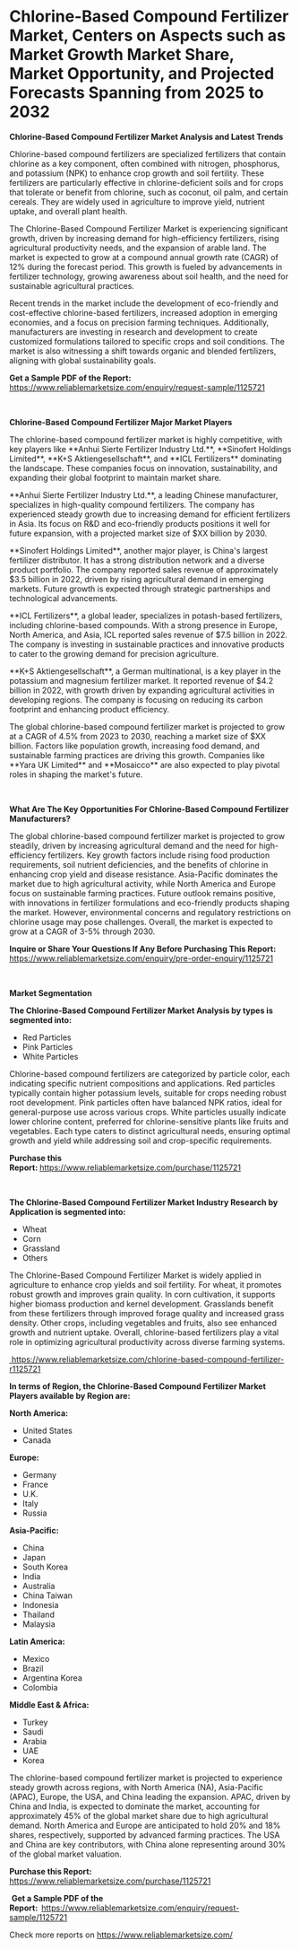 <p><h1>Chlorine-Based Compound Fertilizer Market, Centers on Aspects such as Market Growth Market Share, Market Opportunity, and Projected Forecasts Spanning from 2025 to 2032</h1></p><p><strong>Chlorine-Based Compound Fertilizer Market Analysis and Latest Trends</strong></p>
<p><p>Chlorine-based compound fertilizers are specialized fertilizers that contain chlorine as a key component, often combined with nitrogen, phosphorus, and potassium (NPK) to enhance crop growth and soil fertility. These fertilizers are particularly effective in chlorine-deficient soils and for crops that tolerate or benefit from chlorine, such as coconut, oil palm, and certain cereals. They are widely used in agriculture to improve yield, nutrient uptake, and overall plant health.</p><p>The Chlorine-Based Compound Fertilizer Market is experiencing significant growth, driven by increasing demand for high-efficiency fertilizers, rising agricultural productivity needs, and the expansion of arable land. The market is expected to grow at a compound annual growth rate (CAGR) of 12% during the forecast period. This growth is fueled by advancements in fertilizer technology, growing awareness about soil health, and the need for sustainable agricultural practices.</p><p>Recent trends in the market include the development of eco-friendly and cost-effective chlorine-based fertilizers, increased adoption in emerging economies, and a focus on precision farming techniques. Additionally, manufacturers are investing in research and development to create customized formulations tailored to specific crops and soil conditions. The market is also witnessing a shift towards organic and blended fertilizers, aligning with global sustainability goals.</p></p>
<p><strong>Get a Sample PDF of the Report:&nbsp;</strong> <a href="https://www.reliablemarketsize.com/enquiry/request-sample/1125721?utm_campaign=1845&utm_medium=2&utm_source=Github&utm_content=ia&utm_term=21012025&utm_id=chlorine-based-compound-fertilizer">https://www.reliablemarketsize.com/enquiry/request-sample/1125721</a></p>
<p>&nbsp;</p>
<p><strong>Chlorine-Based Compound Fertilizer Major Market Players</strong></p>
<p><p>The chlorine-based compound fertilizer market is highly competitive, with key players like **Anhui Sierte Fertilizer Industry Ltd.**, **Sinofert Holdings Limited**, **K+S Aktiengesellschaft**, and **ICL Fertilizers** dominating the landscape. These companies focus on innovation, sustainability, and expanding their global footprint to maintain market share.</p><p>**Anhui Sierte Fertilizer Industry Ltd.**, a leading Chinese manufacturer, specializes in high-quality compound fertilizers. The company has experienced steady growth due to increasing demand for efficient fertilizers in Asia. Its focus on R&D and eco-friendly products positions it well for future expansion, with a projected market size of $XX billion by 2030.</p><p>**Sinofert Holdings Limited**, another major player, is China's largest fertilizer distributor. It has a strong distribution network and a diverse product portfolio. The company reported sales revenue of approximately $3.5 billion in 2022, driven by rising agricultural demand in emerging markets. Future growth is expected through strategic partnerships and technological advancements.</p><p>**ICL Fertilizers**, a global leader, specializes in potash-based fertilizers, including chlorine-based compounds. With a strong presence in Europe, North America, and Asia, ICL reported sales revenue of $7.5 billion in 2022. The company is investing in sustainable practices and innovative products to cater to the growing demand for precision agriculture.</p><p>**K+S Aktiengesellschaft**, a German multinational, is a key player in the potassium and magnesium fertilizer market. It reported revenue of $4.2 billion in 2022, with growth driven by expanding agricultural activities in developing regions. The company is focusing on reducing its carbon footprint and enhancing product efficiency.</p><p>The global chlorine-based compound fertilizer market is projected to grow at a CAGR of 4.5% from 2023 to 2030, reaching a market size of $XX billion. Factors like population growth, increasing food demand, and sustainable farming practices are driving this growth. Companies like **Yara UK Limited** and **Mosaicco** are also expected to play pivotal roles in shaping the market's future.</p></p>
<p>&nbsp;</p>
<p><strong>What Are The Key Opportunities For Chlorine-Based Compound Fertilizer Manufacturers?</strong></p>
<p><p>The global chlorine-based compound fertilizer market is projected to grow steadily, driven by increasing agricultural demand and the need for high-efficiency fertilizers. Key growth factors include rising food production requirements, soil nutrient deficiencies, and the benefits of chlorine in enhancing crop yield and disease resistance. Asia-Pacific dominates the market due to high agricultural activity, while North America and Europe focus on sustainable farming practices. Future outlook remains positive, with innovations in fertilizer formulations and eco-friendly products shaping the market. However, environmental concerns and regulatory restrictions on chlorine usage may pose challenges. Overall, the market is expected to grow at a CAGR of 3-5% through 2030.</p></p>
<p><strong>Inquire or Share Your Questions If Any Before Purchasing This Report:</strong> <a href="https://www.reliablemarketsize.com/enquiry/pre-order-enquiry/1125721?utm_campaign=1845&utm_medium=2&utm_source=Github&utm_content=ia&utm_term=21012025&utm_id=chlorine-based-compound-fertilizer">https://www.reliablemarketsize.com/enquiry/pre-order-enquiry/1125721</a></p>
<p>&nbsp;</p>
<p><strong>Market Segmentation</strong></p>
<p><strong>The Chlorine-Based Compound Fertilizer Market Analysis by types is segmented into:</strong></p>
<p><ul><li>Red Particles</li><li>Pink Particles</li><li>White Particles</li></ul></p>
<p><p>Chlorine-based compound fertilizers are categorized by particle color, each indicating specific nutrient compositions and applications. Red particles typically contain higher potassium levels, suitable for crops needing robust root development. Pink particles often have balanced NPK ratios, ideal for general-purpose use across various crops. White particles usually indicate lower chlorine content, preferred for chlorine-sensitive plants like fruits and vegetables. Each type caters to distinct agricultural needs, ensuring optimal growth and yield while addressing soil and crop-specific requirements.</p></p>
<p><strong>Purchase this Report:&nbsp;</strong><a href="https://www.reliablemarketsize.com/purchase/1125721?utm_campaign=1845&utm_medium=2&utm_source=Github&utm_content=ia&utm_term=21012025&utm_id=chlorine-based-compound-fertilizer">https://www.reliablemarketsize.com/purchase/1125721</a></p>
<p>&nbsp;</p>
<p><strong>The Chlorine-Based Compound Fertilizer Market Industry Research by Application is segmented into:</strong></p>
<p><ul><li>Wheat</li><li>Corn</li><li>Grassland</li><li>Others</li></ul></p>
<p><p>The Chlorine-Based Compound Fertilizer Market is widely applied in agriculture to enhance crop yields and soil fertility. For wheat, it promotes robust growth and improves grain quality. In corn cultivation, it supports higher biomass production and kernel development. Grasslands benefit from these fertilizers through improved forage quality and increased grass density. Other crops, including vegetables and fruits, also see enhanced growth and nutrient uptake. Overall, chlorine-based fertilizers play a vital role in optimizing agricultural productivity across diverse farming systems.</p></p>
<p><a href="https://www.reliablemarketsize.com/chlorine-based-compound-fertilizer-r1125721?utm_campaign=1845&utm_medium=2&utm_source=Github&utm_content=ia&utm_term=21012025&utm_id=chlorine-based-compound-fertilizer">&nbsp;https://www.reliablemarketsize.com/chlorine-based-compound-fertilizer-r1125721</a></p>
<p><strong>In terms of Region, the Chlorine-Based Compound Fertilizer Market Players available by Region are:</strong></p>
<p>
    <p> <strong> North America: </strong>
        <ul>
            <li>United States</li>
            <li>Canada</li>
        </ul>
        </p> 
    <p> <strong> Europe: </strong>
        <ul>
            <li>Germany</li>
            <li>France</li>
            <li>U.K.</li>
            <li>Italy</li>
            <li>Russia</li>
        </ul>
        </p> 
    <p> <strong> Asia-Pacific: </strong>
        <ul>
            <li>China</li>
            <li>Japan</li>
            <li>South Korea</li>
            <li>India</li>
            <li>Australia</li>
            <li>China Taiwan</li>
            <li>Indonesia</li>
            <li>Thailand</li>
            <li>Malaysia</li>
        </ul>
        </p> 
    <p> <strong> Latin America: </strong>
        <ul>
            <li>Mexico</li>
            <li>Brazil</li>
            <li>Argentina Korea</li>
            <li>Colombia</li>
        </ul>
        </p> 
    <p> <strong> Middle East & Africa: </strong>
        <ul>
            <li>Turkey</li>
            <li>Saudi</li>
            <li>Arabia</li>
            <li>UAE</li>
            <li>Korea</li>
        </ul>
    </p>
    </p>
<p><p>The chlorine-based compound fertilizer market is projected to experience steady growth across regions, with North America (NA), Asia-Pacific (APAC), Europe, the USA, and China leading the expansion. APAC, driven by China and India, is expected to dominate the market, accounting for approximately 45% of the global market share due to high agricultural demand. North America and Europe are anticipated to hold 20% and 18% shares, respectively, supported by advanced farming practices. The USA and China are key contributors, with China alone representing around 30% of the global market valuation.</p></p>
<p><strong>Purchase this Report: </strong><a href="https://www.reliablemarketsize.com/purchase/1125721?utm_campaign=1845&utm_medium=2&utm_source=Github&utm_content=ia&utm_term=21012025&utm_id=chlorine-based-compound-fertilizer">https://www.reliablemarketsize.com/purchase/1125721</a></p>
<p>&nbsp;<strong>Get a Sample PDF of the Report:&nbsp;&nbsp;</strong><a href="https://www.reliablemarketsize.com/enquiry/request-sample/1125721?utm_campaign=1845&utm_medium=2&utm_source=Github&utm_content=ia&utm_term=21012025&utm_id=chlorine-based-compound-fertilizer">https://www.reliablemarketsize.com/enquiry/request-sample/1125721</a></p>
<p><strong></strong></p>
<p>Check more reports on <a href="https://www.reliablemarketsize.com/?utm_campaign=1845&utm_medium=2&utm_source=Github&utm_content=ia&utm_term=21012025&utm_id=chlorine-based-compound-fertilizer">https://www.reliablemarketsize.com/</a></p>